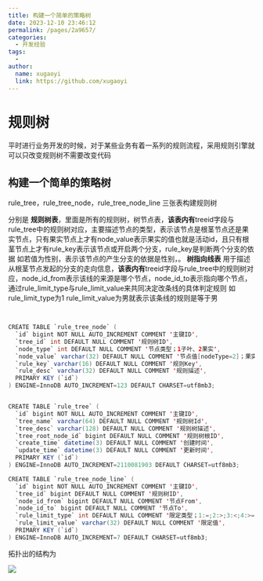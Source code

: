 ```yaml
---
title: 构建一个简单的策略树
date: 2023-12-10 23:46:12
permalink: /pages/2a9657/
categories:
  - 开发经验
tags:
  - 
author: 
  name: xugaoyi
  link: https://github.com/xugaoyi
---
```


# 规则树

平时进行业务开发的时候，对于某些业务有着一系列的规则流程，采用规则引擎就可以只改变规则树不需要改变代码

## 构建一个简单的策略树

rule_tree，rule_tree_node，rule_tree_node_line 三张表构建规则树

分别是  **规则树表**，里面是所有的规则树，树节点表，**该表内有**treeid字段与rule_tree中的规则树对应，主要描述节点的类型，表示该节点是根茎节点还是果实节点，只有果实节点上才有node_value表示果实的值也就是活动id，且只有根茎节点上才有rule_key表示该节点或开启两个分支，rule_key是判断两个分支的依据 如若值为性别，表示该节点的产生分支的依据是性别，。 **树指向线表** 用于描述从根茎节点发起的分支的走向信息，**该表内有**treeid字段与rule_tree中的规则树对应，node_id_from表示该线的来源是哪个节点，node_id_to表示指向哪个节点，通过rule_limit_type与rule_limit_value来共同决定改条线的具体判定规则   如rule_limit_type为1 rule_limit_value为男就表示该条线的规则是等于男

~~~java
 

CREATE TABLE `rule_tree_node` (
  `id` bigint NOT NULL AUTO_INCREMENT COMMENT '主键ID',
  `tree_id` int DEFAULT NULL COMMENT '规则树ID',
  `node_type` int DEFAULT NULL COMMENT '节点类型；1子叶、2果实',
  `node_value` varchar(32) DEFAULT NULL COMMENT '节点值[nodeType=2]；果实值',
  `rule_key` varchar(16) DEFAULT NULL COMMENT '规则Key',
  `rule_desc` varchar(32) DEFAULT NULL COMMENT '规则描述',
  PRIMARY KEY (`id`)
) ENGINE=InnoDB AUTO_INCREMENT=123 DEFAULT CHARSET=utf8mb3;


CREATE TABLE `rule_tree` (
  `id` bigint NOT NULL AUTO_INCREMENT COMMENT '主键ID',
  `tree_name` varchar(64) DEFAULT NULL COMMENT '规则树Id',
  `tree_desc` varchar(128) DEFAULT NULL COMMENT '规则树描述',
  `tree_root_node_id` bigint DEFAULT NULL COMMENT '规则树根ID',
  `create_time` datetime(3) DEFAULT NULL COMMENT '创建时间',
  `update_time` datetime(3) DEFAULT NULL COMMENT '更新时间',
  PRIMARY KEY (`id`)
) ENGINE=InnoDB AUTO_INCREMENT=2110081903 DEFAULT CHARSET=utf8mb3;

CREATE TABLE `rule_tree_node_line` (
  `id` bigint NOT NULL AUTO_INCREMENT COMMENT '主键ID',
  `tree_id` bigint DEFAULT NULL COMMENT '规则树ID',
  `node_id_from` bigint DEFAULT NULL COMMENT '节点From',
  `node_id_to` bigint DEFAULT NULL COMMENT '节点To',
  `rule_limit_type` int DEFAULT NULL COMMENT '限定类型；1:=;2:>;3:<;4:>=;5<=;6:enum[枚举范围];7:果实',
  `rule_limit_value` varchar(32) DEFAULT NULL COMMENT '限定值',
  PRIMARY KEY (`id`)
) ENGINE=InnoDB AUTO_INCREMENT=7 DEFAULT CHARSET=utf8mb3;
~~~

拓扑出的结构为

![](https://img2023.cnblogs.com/blog/2910022/202309/2910022-20230901172338683-159448029.png)


 
